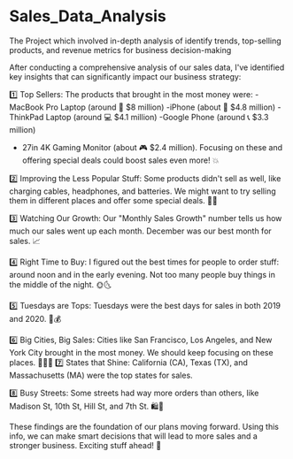 # Sales_Data_Analysis
The Project which involved in-depth analysis of  identify trends, top-selling products, and revenue metrics for business decision-making

After conducting a comprehensive analysis of our sales data, I've identified key insights that can significantly impact our business strategy:

1️⃣ Top Sellers: The products that brought in the most money were:
-MacBook Pro Laptop (around 💸 $8 million)
-iPhone (about 📱 $4.8 million)
-ThinkPad Laptop (around 💻 $4.1 million)
-Google Phone (around 📞 $3.3 million)
- 27in 4K Gaming Monitor (about 🎮 $2.4 million).
Focusing on these and offering special deals could boost sales even more! 💥

2️⃣ Improving the Less Popular Stuff: Some products didn't sell as well, like charging cables, headphones, and batteries. We might want to try selling them in different places and offer some special deals. 🛒🔌

3️⃣ Watching Our Growth: Our "Monthly Sales Growth" number tells us how much our sales went up each month. December was our best month for sales. 📈

4️⃣ Right Time to Buy: I figured out the best times for people to order stuff: around noon and in the early evening. Not too many people buy things in the middle of the night. 🌞🌜

5️⃣ Tuesdays are Tops: Tuesdays were the best days for sales in both 2019 and 2020. 📆💰

6️⃣ Big Cities, Big Sales: Cities like San Francisco, Los Angeles, and New York City brought in the most money. We should keep focusing on these places. 🌆🌃🗽
7️⃣ States that Shine: California (CA), Texas (TX), and Massachusetts (MA) were the top states for sales.

8️⃣ Busy Streets: Some streets had way more orders than others, like Madison St, 10th St, Hill St, and 7th St. 🛍️🚦

These findings are the foundation of our plans moving forward. Using this info, we can make smart decisions that will lead to more sales and a stronger business. Exciting stuff ahead! 🚀
